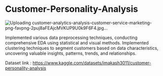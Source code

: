 # Customer-Personality-Analysis

![Uploading customer-analytics-analysis-customer-service-marketing-png-favpng-2puj8aFEAjcMVKUP9U0k9F6F4.jpg…]()


Implemented various data preprocessing techniques, conducting
comprehensive EDA using statistical and visual methods. Implemented clustering techniques to segment
customers based on data characteristics, uncovering valuable insights, patterns, trends, and relationships.

Dataset link : https://www.kaggle.com/datasets/imakash3011/customer-personality-analysis
